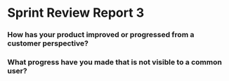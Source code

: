# Sprint Review Report 3

### How has your product improved or progressed from a customer perspective?
### What progress have you made that is not visible to a common user?
